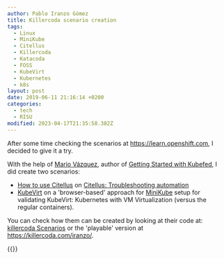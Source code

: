 ```yaml
---
author: Pablo Iranzo Gómez
title: Killercoda scenario creation
tags:
  - Linux
  - MiniKube
  - Citellus
  - Killercoda
  - Katacoda
  - FOSS
  - KubeVirt
  - Kubernetes
  - k8s
layout: post
date: 2019-06-11 21:16:14 +0200
categories:
  - tech
  - RISU
modified: 2023-04-17T21:35:58.382Z
---
```


After some time checking the scenarios at <https://learn.openshift.com>, I decided to give it a try.

With the help of [Mario Vázquez](https://linuxera.org), author of [Getting Started with Kubefed](https://learn.openshift.com/introduction/federated-clusters/), I did create two scenarios:

- [How to use Citellus](https://killercoda.com/citellus/citellus) on [Citellus: Troubleshooting automation](https://risuorg.github.io)
- [KubeVirt](https://killercoda.com/iranzo/kubevirt) on a 'browser-based' approach for [MiniKube](https://kubevirt.io/quickstart_minikube/) setup for validating KubeVirt: Kubernetes with VM Virtualization (versus the regular containers).

You can check how them can be created by looking at their code at: [killercoda Scenarios](https://github.com/iranzo/katacoda-scenarios) or the 'playable' version at <https://killercoda.com/iranzo/>.

{{<enjoy>}}
